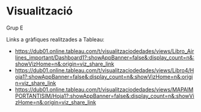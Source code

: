 # Visualització
Grup E

Links a gràfiques realitzades a Tableau:
- https://dub01.online.tableau.com/t/visualitzaciodedades/views/Libro_Airlines_important/Dashboard1?:showAppBanner=false&:display_count=n&:showVizHome=n&:origin=viz_share_link
- https://dub01.online.tableau.com/t/visualitzaciodedades/views/Libro4/Hoja1?:showAppBanner=false&:display_count=n&:showVizHome=n&:origin=viz_share_link
- https://dub01.online.tableau.com/t/visualitzaciodedades/views/MAPAIMPORTANTISIM/Hoja1?:showAppBanner=false&:display_count=n&:showVizHome=n&:origin=viz_share_link
